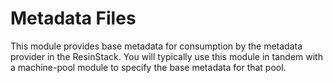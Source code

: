 # Metadata Files

This module provides base metadata for consumption by the metadata
provider in the ResinStack.  You will typically use this module in
tandem with a machine-pool module to specify the base metadata for
that pool.
